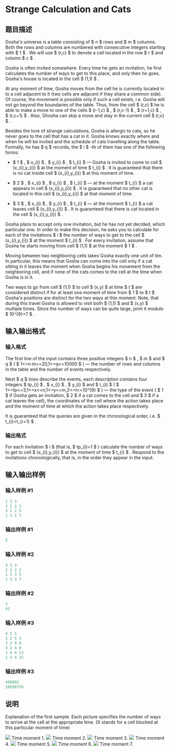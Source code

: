 # Strange Calculation and Cats

## 题目描述

Gosha's universe is a table consisting of $ n $ rows and $ m $ columns. Both the rows and columns are numbered with consecutive integers starting with $ 1 $ . We will use $ (r,c) $ to denote a cell located in the row $ r $ and column $ c $ .

Gosha is often invited somewhere. Every time he gets an invitation, he first calculates the number of ways to get to this place, and only then he goes. Gosha's house is located in the cell $ (1,1) $ .

At any moment of time, Gosha moves from the cell he is currently located in to a cell adjacent to it (two cells are adjacent if they share a common side). Of course, the movement is possible only if such a cell exists, i.e. Gosha will not go beyond the boundaries of the table. Thus, from the cell $ (r,c) $ he is able to make a move to one of the cells $ (r-1,c) $ , $ (r,c-1) $ , $ (r+1,c) $ , $ (r,c+1) $ . Also, Ghosha can skip a move and stay in the current cell $ (r,c) $ .

Besides the love of strange calculations, Gosha is allergic to cats, so he never goes to the cell that has a cat in it. Gosha knows exactly where and when he will be invited and the schedule of cats travelling along the table. Formally, he has $ q $ records, the $ i $ -th of them has one of the following forms:

- $ 1 $ , $ x_{i} $ , $ y_{i} $ , $ t_{i} $ — Gosha is invited to come to cell $ (x_{i},y_{i}) $ at the moment of time $ t_{i} $ . It is guaranteed that there is no cat inside cell $ (x_{i},y_{i}) $ at this moment of time.

- $ 2 $ , $ x_{i} $ , $ y_{i} $ , $ t_{i} $ — at the moment $ t_{i} $ a cat appears in cell $ (x_{i},y_{i}) $ . It is guaranteed that no other cat is located in this cell $ (x_{i},y_{i}) $ at that moment of time.

- $ 3 $ , $ x_{i} $ , $ y_{i} $ , $ t_{i} $ — at the moment $ t_{i} $ a cat leaves cell $ (x_{i},y_{i}) $ . It is guaranteed that there is cat located in the cell $ (x_{i},y_{i}) $ .

Gosha plans to accept only one invitation, but he has not yet decided, which particular one. In order to make this decision, he asks you to calculate for each of the invitations $ i $ the number of ways to get to the cell $ (x_{i},y_{i}) $ at the moment $ t_{i} $ . For every invitation, assume that Gosha he starts moving from cell $ (1,1) $ at the moment $ 1 $ .

Moving between two neighboring cells takes Gosha exactly one unit of tim. In particular, this means that Gosha can come into the cell only if a cat sitting in it leaves the moment when Gosha begins his movement from the neighboring cell, and if none of the cats comes to the cell at the time when Gosha is in it.

Two ways to go from cell $ (1,1) $ to cell $ (x,y) $ at time $ t $ are considered distinct if for at least one moment of time from $ 1 $ to $ t $ Gosha's positions are distinct for the two ways at this moment. Note, that during this travel Gosha is allowed to visit both $ (1,1) $ and $ (x,y) $ multiple times. Since the number of ways can be quite large, print it modulo $ 10^{9}+7 $ .

## 输入输出格式

### 输入格式

The first line of the input contains three positive integers $ n $ , $ m $ and $ q $ ( $ 1<=n·m<=20,1<=q<=10000 $ ) — the number of rows and columns in the table and the number of events respectively.

Next $ q $ lines describe the events, each description contains four integers $ tp_{i} $ , $ x_{i} $ , $ y_{i} $ and $ t_{i} $ ( $ 1<=tp<=3,1<=x<=n,1<=y<=m,2<=t<=10^{9} $ ) — the type of the event ( $ 1 $ if Gosha gets an invitation, $ 2 $ if a cat comes to the cell and $ 3 $ if a cat leaves the cell), the coordinates of the cell where the action takes place and the moment of time at which the action takes place respectively.

It is guaranteed that the queries are given in the chronological order, i.e. $ t_{i}&lt;t_{i+1} $ .

### 输出格式

For each invitation $ i $ (that is, $ tp_{i}=1 $ ) calculate the number of ways to get to cell $ (x_{i},y_{i}) $ at the moment of time $ t_{i} $ . Respond to the invitations chronologically, that is, in the order they appear in the input.

## 输入输出样例

### 输入样例 #1

```cpp
1 3 3
2 1 2 3
3 1 2 5
1 1 1 7

```
### 输出样例 #1

```cpp
5

```
### 输入样例 #2

```cpp
3 3 3
2 2 2 2
1 3 3 5
1 3 3 7

```
### 输出样例 #2

```cpp
2
42

```
### 输入样例 #3

```cpp
4 5 5
2 2 5 3
2 2 4 6
3 2 4 9
1 4 4 13
1 4 4 15

```
### 输出样例 #3

```cpp
490902
10598759

```
## 说明

Explanation of the first sample. Each picture specifies the number of ways to arrive at the cell at the appropriate time. (X stands for a cell blocked at this particular moment of time)

![](https://cdn.luogu.com.cn/upload/vjudge_pic/CF593E/f105e7d15830ca2c52e81368718b0ab09a958c72.png) Time moment 1. ![](https://cdn.luogu.com.cn/upload/vjudge_pic/CF593E/df79252fa92e906d0e94d8b929e7c6942e0d98c0.png) Time moment 2. ![](https://cdn.luogu.com.cn/upload/vjudge_pic/CF593E/f85415639dc3ec26f82a353f4c29f16dacfd5566.png) Time moment 3. ![](https://cdn.luogu.com.cn/upload/vjudge_pic/CF593E/f85415639dc3ec26f82a353f4c29f16dacfd5566.png) Time moment 4. ![](https://cdn.luogu.com.cn/upload/vjudge_pic/CF593E/f174ff024c827a8b7aaedf9c6e52fe42293ba727.png) Time moment 5. ![](https://cdn.luogu.com.cn/upload/vjudge_pic/CF593E/01ff0db846cb25b8cf01e7f9b438dc05a78d9f4c.png) Time moment 6. ![](https://cdn.luogu.com.cn/upload/vjudge_pic/CF593E/e26be30ac2aeb2b61991ff965c253a5ab7152244.png) Time moment 7.

